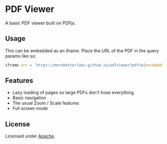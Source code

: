 # PDF Viewer

A basic PDF viewer built on PDFjs.

## Usage

This can be embedded as an iframe. Place the URL of the PDF in the query params like so:

```js
iframe.src = `https://morebetterlabs.github.io/pdfviewer?pdf=${encodeURIComponent(pdfURL)}`;
```

## Features

- Lazy loading of pages so large PDFs don't hose everything
- Basic navigation
- The usual Zoom / Scale features
- Full screen mode

## License

Licensed under [Apache](https://github.com/mozilla/pdf.js/blob/master/LICENSE).

